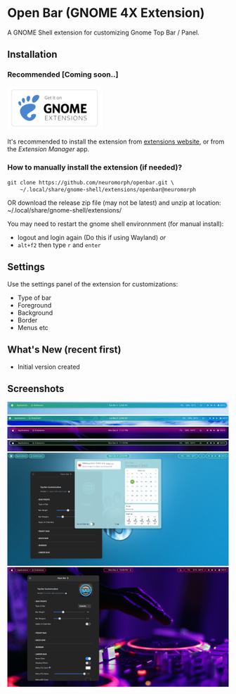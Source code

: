 
# Open Bar (GNOME 4X Extension)  


A GNOME Shell extension for customizing Gnome Top Bar / Panel.  


## Installation

### Recommended [Coming soon..]

[<img alt="" height="100" src="https://raw.githubusercontent.com/andyholmes/gnome-shell-extensions-badge/master/get-it-on-ego.svg?sanitize=true">](https://extensions.gnome.org/extension/)

It's recommended to install the extension from
[extensions website](https://extensions.gnome.org/extension/), or from
the _Extension Manager_ app.


### How to manually install the extension (if needed)?

```
git clone https://github.com/neuromorph/openbar.git \
	~/.local/share/gnome-shell/extensions/openbar@neuromorph
```
OR download the release zip file (may not be latest) and unzip at location: ~/.local/share/gnome-shell/extensions/

You may need to restart the gnome shell environnment (for manual install):

- logout and login again (Do this if using Wayland) _or_
- `alt+f2` then type `r` and `enter` 

## Settings
Use the settings panel of the extension for customizations:
- Type of bar
- Foreground
- Background
- Border
- Menus
etc


## What's New (recent first)
- Initial version created



## Screenshots

![Screenshot](screens/b1.png) 
![Screenshot](screens/b2.png)
![Screenshot](screens/b3.png)
![Screenshot](screens/b4.png)
![Screenshot](screens/openbar1.png)
![Screenshot](screens/openbar2.png)


